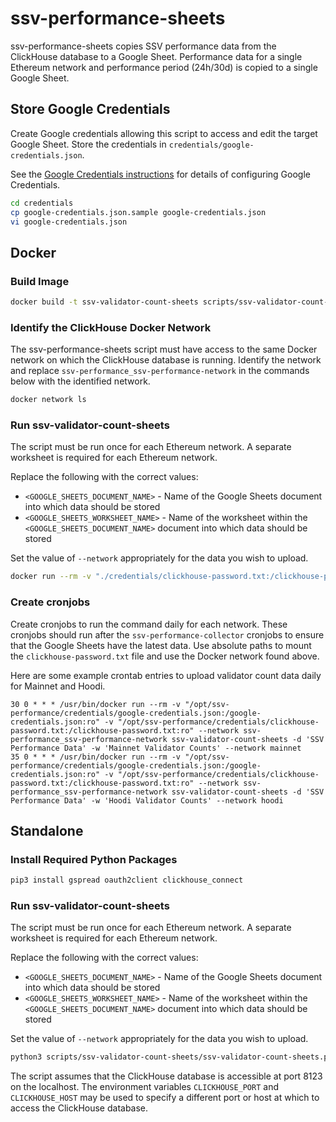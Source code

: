 # ssv-performance-sheets

ssv-performance-sheets copies SSV performance data from the ClickHouse database to a Google Sheet. Performance data for a single Ethereum network and performance period (24h/30d) is copied to a single Google Sheet.

## Store Google Credentials

Create Google credentials allowing this script to access and edit the target Google Sheet. Store the credentials in `credentials/google-credentials.json`.

See the [Google Credentials instructions](../../docs/google-credentials.md) for details of configuring Google Credentials.

```bash
cd credentials
cp google-credentials.json.sample google-credentials.json
vi google-credentials.json
```

## Docker

### Build Image

```bash
docker build -t ssv-validator-count-sheets scripts/ssv-validator-count-sheets/
```

### Identify the ClickHouse Docker Network

The ssv-performance-sheets script must have access to the same Docker network on which the ClickHouse database is running. Identify the network and replace `ssv-performance_ssv-performance-network` in the commands below with the identified network.

```bash
docker network ls
```

### Run ssv-validator-count-sheets

The script must be run once for each Ethereum network. A separate worksheet is required for each Ethereum network.

Replace the following with the correct values:

- `<GOOGLE_SHEETS_DOCUMENT_NAME>` - Name of the Google Sheets document into which data should be stored
- `<GOOGLE_SHEETS_WORKSHEET_NAME>` - Name of the worksheet within the `<GOOGLE_SHEETS_DOCUMENT_NAME>` document into which data should be stored

Set the value of `--network` appropriately for the data you wish to upload.

```bash
docker run --rm -v "./credentials/clickhouse-password.txt:/clickhouse-password.txt:ro" -v "./credentials/google-credentials.json:/google-credentials.json:ro" --network ssv-performance_ssv-performance-network ssv-validator-count-sheets -d '<GOOGLE_SHEETS_DOCUMENT_NAME>' -w '<GOOGLE_SHEETS_WORKSHEET_NAME>' --network mainnet
```

### Create cronjobs

Create cronjobs to run the command daily for each network. These cronjobs should run after the `ssv-performance-collector` cronjobs to ensure that the Google Sheets have the latest data. Use absolute paths to mount the `clickhouse-password.txt` file and use the Docker network found above.

Here are some example crontab entries to upload validator count data daily for Mainnet and Hoodi. 

```
30 0 * * * /usr/bin/docker run --rm -v "/opt/ssv-performance/credentials/google-credentials.json:/google-credentials.json:ro" -v "/opt/ssv-performance/credentials/clickhouse-password.txt:/clickhouse-password.txt:ro" --network ssv-performance_ssv-performance-network ssv-validator-count-sheets -d 'SSV Performance Data' -w 'Mainnet Validator Counts' --network mainnet
35 0 * * * /usr/bin/docker run --rm -v "/opt/ssv-performance/credentials/google-credentials.json:/google-credentials.json:ro" -v "/opt/ssv-performance/credentials/clickhouse-password.txt:/clickhouse-password.txt:ro" --network ssv-performance_ssv-performance-network ssv-validator-count-sheets -d 'SSV Performance Data' -w 'Hoodi Validator Counts' --network hoodi
```

## Standalone

### Install Required Python Packages

```bash
pip3 install gspread oauth2client clickhouse_connect
```

### Run ssv-validator-count-sheets

The script must be run once for each Ethereum network. A separate worksheet is required for each Ethereum network.

Replace the following with the correct values:

- `<GOOGLE_SHEETS_DOCUMENT_NAME>` - Name of the Google Sheets document into which data should be stored
- `<GOOGLE_SHEETS_WORKSHEET_NAME>` - Name of the worksheet within the `<GOOGLE_SHEETS_DOCUMENT_NAME>` document into which data should be stored

Set the value of `--network` appropriately for the data you wish to upload.

```bash
python3 scripts/ssv-validator-count-sheets/ssv-validator-count-sheets.py -d '<GOOGLE_SHEETS_DOCUMENT_NAME>' -w '<GOOGLE_SHEETS_WORKSHEET_NAME>' --network mainnet -c credentials/google-credentials.json -p credentials/clickhouse-password.txt 
```

The script assumes that the ClickHouse database is accessible at port 8123 on the localhost. The environment variables `CLICKHOUSE_PORT` and `CLICKHOUSE_HOST` may be used to specify a different port or host at which to access the ClickHouse database.